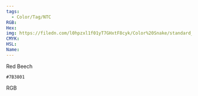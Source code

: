 ```yaml
---
tags:
  - Color/Tag/NTC
RGB:
Hex:
img: https://filedn.com/l0hpzxl1f01yT7GHxtF8cyk/Color%20Snake/standard_csv_to_svg/%23/7B3801.svg
CMYK:
HSL:
Name:
---
```

Red Beech
```palette
#7B3801
```
RGB
